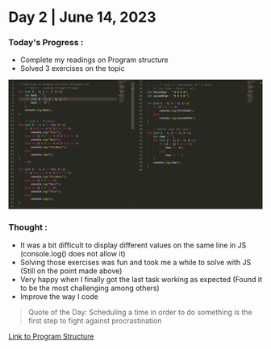 # Day 2 | June 14, 2023

### Today's Progress :
- Complete my readings on Program structure
- Solved 3 exercises on the topic

![Source codes](./Day_2.png)

### Thought :
- It was a bit difficult to display different values on the same line in JS (console.log() does not allow it) 
- Solving those exercises was fun and took me a while to solve with JS (Still on the point made above)
- Very happy when I finally got the last task working as expected (Found it to be the most challenging among others)
- Improve the way I code
  
> Quote of the Day: Scheduling a time in order to do something is the first step to fight against procrastination
>

[Link to Program Structure](https://eloquentjavascript.net/02_program_structure.html)
